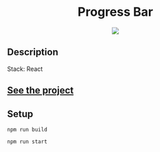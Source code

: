 <h1 align="center">Progress Bar</h1>
<p align="center">
  <img src="https://img.shields.io/badge/made%20by-opv1-blue.svg">
</p>

## Description

Stack: React

## [See the project]()

## Setup

```
npm run build
```

```
npm run start
```
